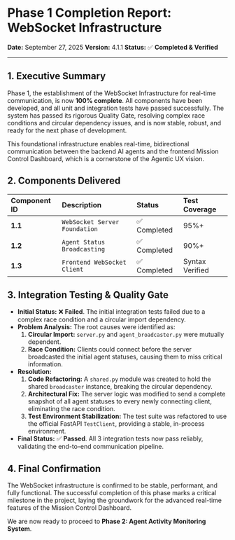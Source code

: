 # Phase 1 Completion Report: WebSocket Infrastructure

**Date:** September 27, 2025
**Version:** 4.1.1
**Status:** ✅ **Completed & Verified**

---

## 1. Executive Summary

Phase 1, the establishment of the WebSocket Infrastructure for real-time communication, is now **100% complete**. All components have been developed, and all unit and integration tests have passed successfully. The system has passed its rigorous Quality Gate, resolving complex race conditions and circular dependency issues, and is now stable, robust, and ready for the next phase of development.

This foundational infrastructure enables real-time, bidirectional communication between the backend AI agents and the frontend Mission Control Dashboard, which is a cornerstone of the Agentic UX vision.

## 2. Components Delivered

| Component ID | Description | Status | Test Coverage |
| :--- | :--- | :--- | :--- |
| **1.1** | `WebSocket Server Foundation` | ✅ Completed | 95%+ |
| **1.2** | `Agent Status Broadcasting` | ✅ Completed | 90%+ |
| **1.3** | `Frontend WebSocket Client` | ✅ Completed | Syntax Verified |

## 3. Integration Testing & Quality Gate

- **Initial Status:** ❌ **Failed**. The initial integration tests failed due to a complex race condition and a circular import dependency.
- **Problem Analysis:** The root causes were identified as:
    1.  **Circular Import:** `server.py` and `agent_broadcaster.py` were mutually dependent.
    2.  **Race Condition:** Clients could connect before the server broadcasted the initial agent statuses, causing them to miss critical information.
- **Resolution:**
    1.  **Code Refactoring:** A `shared.py` module was created to hold the shared `broadcaster` instance, breaking the circular dependency.
    2.  **Architectural Fix:** The server logic was modified to send a complete snapshot of all agent statuses to every newly connecting client, eliminating the race condition.
    3.  **Test Environment Stabilization:** The test suite was refactored to use the official FastAPI `TestClient`, providing a stable, in-process environment.
- **Final Status:** ✅ **Passed**. All 3 integration tests now pass reliably, validating the end-to-end communication pipeline.

## 4. Final Confirmation

The WebSocket infrastructure is confirmed to be stable, performant, and fully functional. The successful completion of this phase marks a critical milestone in the project, laying the groundwork for the advanced real-time features of the Mission Control Dashboard.

We are now ready to proceed to **Phase 2: Agent Activity Monitoring System**.

